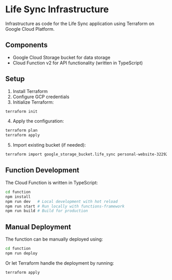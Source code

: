# Life Sync Infrastructure

Infrastructure as code for the Life Sync application using Terraform on Google Cloud Platform.

## Components

- Google Cloud Storage bucket for data storage
- Cloud Function v2 for API functionality (written in TypeScript)

## Setup

1. Install Terraform
2. Configure GCP credentials
3. Initialize Terraform:

```bash
terraform init
```

4. Apply the configuration:

```bash
terraform plan
terraform apply
```

5. Import existing bucket (if needed):

```bash
terraform import google_storage_bucket.life_sync personal-website-322920/life-sync
```

## Function Development

The Cloud Function is written in TypeScript:

```bash
cd function
npm install
npm run dev   # Local development with hot reload
npm run start # Run locally with functions-framework
npm run build # Build for production
```

## Manual Deployment

The function can be manually deployed using:

```bash
cd function
npm run deploy
```

Or let Terraform handle the deployment by running:

```bash
terraform apply
```